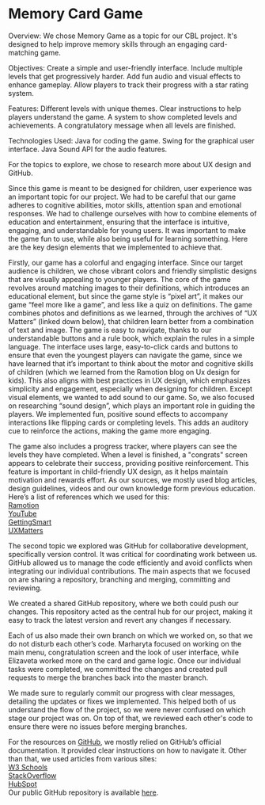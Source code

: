 # Memory Card Game
Overview:
We chose Memory Game as a topic for our CBL project. It's designed to help improve memory skills through an engaging card-matching game. 

Objectives:
  Create a simple and user-friendly interface.
  Include multiple levels that get progressively harder.
  Add fun audio and visual effects to enhance gameplay.
  Allow players to track their progress with a star rating system.

Features:
  Different levels with unique themes.
  Clear instructions to help players understand the game.
  A system to show completed levels and achievements.
  A congratulatory message when all levels are finished.

Technologies Used:
  Java for coding the game.
  Swing for the graphical user interface.
  Java Sound API for the audio features.
  




For the topics to explore, we chose to research more about UX design and GitHub.

Since this game is meant to be designed for children, user experience was an important topic for our project. We had to be careful that our game adheres to cognitive abilities, motor skills, attention span and emotional responses. We had to challenge ourselves with how to combine elements of education and entertainment, ensuring that the interface is intuitive, engaging, and understandable for young users. It was important to make the game fun to use, while also being useful for learning something. Here are the key design elements that we implemented to achieve that. 

Firstly, our game has a colorful and engaging interface. Since our target audience is children, we chose vibrant colors and friendly simplistic designs that are visually appealing to younger players. The core of the game revolves around matching images to their definitions, which introduces an educational element, but since the game style is “pixel art”, it makes our game “feel more like a game”, and less like a quiz on definitions. The game combines photos and definitions as we learned, through the archives of “UX Matters” (linked down below), that children learn better from a combination of text and image.
 The game is easy to navigate, thanks to our understandable buttons and a rule book, which explain the rules in a simple language. The interface uses large, easy-to-click cards and buttons to ensure that even the youngest players can navigate the game, since we have learned that it’s important to think about the motor and cognitive skills of children (which we learned from the Ramotion blog on Ux design for kids).  This also aligns with best practices in UX design, which emphasizes simplicity and engagement, especially when designing for children.
Except visual elements, we wanted to add sound to our game. So, we also focused on researching  “sound design”, which  plays an important role in guiding the players. We implemented fun, positive sound effects to accompany interactions like flipping cards or completing levels. This adds an auditory cue to reinforce the actions, making the game more  engaging.

The game also includes a progress tracker, where players can see the levels they have completed. When a level is finished, a "congrats" screen appears to celebrate their success, providing positive reinforcement. This feature is important in child-friendly UX design, as it helps maintain motivation and rewards effort.
As our sources, we mostly used blog articles, design guidelines, videos and our own knowledge form previous education. Here’s a list of references which we used for this:\
[Ramotion](https://www.ramotion.com/blog/ux-design-for-kids/#section-child-centric-ux-design)\
[YouTube](https://youtu.be/zXXkJvIkPWc?si=76XcNCj3FyBxGdmY)\
[GettingSmart](https://www.gettingsmart.com/2019/04/07/how-user-design-can-impact-engagement-and-learning-for-k-12-students/)\
[UXMatters](https://www.uxmatters.com/mt/archives/2012/07/ux-for-learning-design-guidelines-for-the-learner-experience.php)




The second topic we explored was GitHub for collaborative development, specifically version control. It was critical for coordinating work between us. GitHub allowed us to manage the code efficiently and avoid conflicts when integrating our individual contributions. The main aspects that we focused on are sharing a repository, branching and merging, committing and reviewing.

We created a shared GitHub repository, where we both could push our changes. This repository acted as the central hub for our project, making it easy to track the latest version and revert any changes if necessary.

Each of us also made their own branch on which we worked on, so that we do not disturb each other’s code.  Marharyta focused on working on the main menu, congratulation screen and the look of user interface, while Elizaveta worked more on the card and game logic. Once our individual tasks were completed, we committed the changes and created pull requests to merge the branches back into the master branch.

We made sure to regularly commit our progress with clear messages, detailing the updates or fixes we implemented. This helped both of us understand the flow of the project, so we were never confused on which stage our project was on. On top of that, we reviewed each other's code to ensure there were no issues before merging branches.

For the resources on [GitHub](https://docs.github.com/en), we mostly relied on GitHub’s official documentation. It provided clear instructions on how to navigate it. 
Other than that, we used articles from various sites:\
[W3 Schools](https://www.w3schools.com/git/)\
[StackOverflow](https://stackoverflow.com/)\
[HubSpot](https://product.hubspot.com/blog/git-and-github-tutorial-for-beginners)\
Our public GitHub repository is available [here](https://github.com/e-bulavina/memory-card-game).





